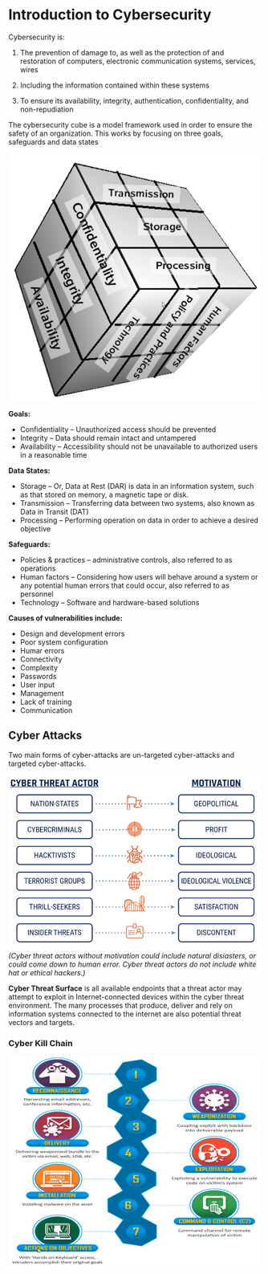 # Introduction to Cybersecurity

Cybersecurity is:
1. The prevention of damage to, as well as the protection of and restoration of computers, electronic communication systems, services, wires

3. Including the information contained within these systems

4. To ensure its availability, integrity, authentication, confidentiality, and non-repudiation

The cybersecurity cube is a model framework used in order to ensure the safety of an organization.
This works by focusing on three goals, safeguards and data states

![Cybersecurity Cube](images/cybersecurityCube.png)

**Goals:**
- Confidentiality – Unauthorized access should be prevented
- Integrity – Data should remain intact and untampered
- Availability – Accessibility should not be unavailable to authorized users in a reasonable time

**Data States:**
- Storage – Or, Data at Rest (DAR) is data in an information system, such as that stored on memory, a magnetic tape or disk.
- Transmission – Transferring data between two systems, also known as Data in Transit (DAT)
- Processing – Performing operation on data in order to achieve a desired objective

**Safeguards:**
- Policies & practices – administrative controls, also referred to as operations
- Human factors – Considering how users will behave around a system or any potential human errors that could occur, also referred to as personnel
- Technology – Software and hardware-based solutions

**Causes of vulnerabilities include:**
- Design and development errors
- Poor system configuration
- Humar errors
- Connectivity
- Complexity
- Passwords
- User input
- Management
- Lack of training  
- Communication

## Cyber Attacks

Two main forms of cyber-attacks are un-targeted cyber-attacks and targeted cyber-attacks.

![Cyber Threat Actors](images/threatActors.png)
*(Cyber threat actors without motivation could include natural disiasters, or could come down to human error. Cyber threat actors do not include white hat or ethical hackers.)*

**Cyber Threat Surface** is all available endpoints that a threat actor may attempt to exploit in Internet-connected devices within the cyber threat environment. The many processes that produce, deliver and rely on information systems connected to the internet are also potential threat vectors and targets.

### Cyber Kill Chain

![Cyber Kill Chain](images/killChain.png)
